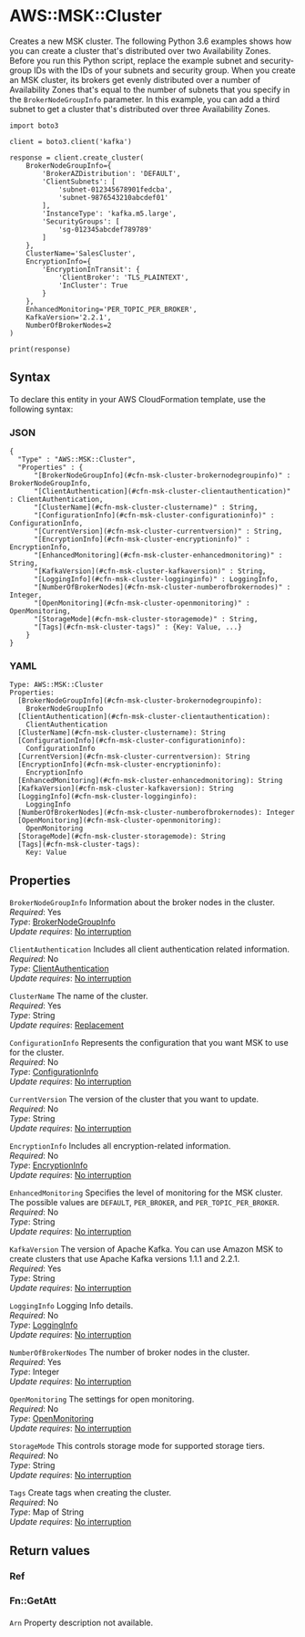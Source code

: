 # AWS::MSK::Cluster<a name="aws-resource-msk-cluster"></a>

Creates a new MSK cluster\. The following Python 3\.6 examples shows how you can create a cluster that's distributed over two Availability Zones\. Before you run this Python script, replace the example subnet and security\-group IDs with the IDs of your subnets and security group\. When you create an MSK cluster, its brokers get evenly distributed over a number of Availability Zones that's equal to the number of subnets that you specify in the `BrokerNodeGroupInfo` parameter\. In this example, you can add a third subnet to get a cluster that's distributed over three Availability Zones\.

```
import boto3

client = boto3.client('kafka')

response = client.create_cluster(
    BrokerNodeGroupInfo={
        'BrokerAZDistribution': 'DEFAULT',
        'ClientSubnets': [
            'subnet-012345678901fedcba',
            'subnet-9876543210abcdef01'
        ],
        'InstanceType': 'kafka.m5.large',
        'SecurityGroups': [
            'sg-012345abcdef789789'
        ]
    },
    ClusterName='SalesCluster',
    EncryptionInfo={
        'EncryptionInTransit': {
            'ClientBroker': 'TLS_PLAINTEXT',
            'InCluster': True
        }
    },
    EnhancedMonitoring='PER_TOPIC_PER_BROKER',
    KafkaVersion='2.2.1',
    NumberOfBrokerNodes=2
)

print(response)
```

## Syntax<a name="aws-resource-msk-cluster-syntax"></a>

To declare this entity in your AWS CloudFormation template, use the following syntax:

### JSON<a name="aws-resource-msk-cluster-syntax.json"></a>

```
{
  "Type" : "AWS::MSK::Cluster",
  "Properties" : {
      "[BrokerNodeGroupInfo](#cfn-msk-cluster-brokernodegroupinfo)" : BrokerNodeGroupInfo,
      "[ClientAuthentication](#cfn-msk-cluster-clientauthentication)" : ClientAuthentication,
      "[ClusterName](#cfn-msk-cluster-clustername)" : String,
      "[ConfigurationInfo](#cfn-msk-cluster-configurationinfo)" : ConfigurationInfo,
      "[CurrentVersion](#cfn-msk-cluster-currentversion)" : String,
      "[EncryptionInfo](#cfn-msk-cluster-encryptioninfo)" : EncryptionInfo,
      "[EnhancedMonitoring](#cfn-msk-cluster-enhancedmonitoring)" : String,
      "[KafkaVersion](#cfn-msk-cluster-kafkaversion)" : String,
      "[LoggingInfo](#cfn-msk-cluster-logginginfo)" : LoggingInfo,
      "[NumberOfBrokerNodes](#cfn-msk-cluster-numberofbrokernodes)" : Integer,
      "[OpenMonitoring](#cfn-msk-cluster-openmonitoring)" : OpenMonitoring,
      "[StorageMode](#cfn-msk-cluster-storagemode)" : String,
      "[Tags](#cfn-msk-cluster-tags)" : {Key: Value, ...}
    }
}
```

### YAML<a name="aws-resource-msk-cluster-syntax.yaml"></a>

```
Type: AWS::MSK::Cluster
Properties: 
  [BrokerNodeGroupInfo](#cfn-msk-cluster-brokernodegroupinfo): 
    BrokerNodeGroupInfo
  [ClientAuthentication](#cfn-msk-cluster-clientauthentication): 
    ClientAuthentication
  [ClusterName](#cfn-msk-cluster-clustername): String
  [ConfigurationInfo](#cfn-msk-cluster-configurationinfo): 
    ConfigurationInfo
  [CurrentVersion](#cfn-msk-cluster-currentversion): String
  [EncryptionInfo](#cfn-msk-cluster-encryptioninfo): 
    EncryptionInfo
  [EnhancedMonitoring](#cfn-msk-cluster-enhancedmonitoring): String
  [KafkaVersion](#cfn-msk-cluster-kafkaversion): String
  [LoggingInfo](#cfn-msk-cluster-logginginfo): 
    LoggingInfo
  [NumberOfBrokerNodes](#cfn-msk-cluster-numberofbrokernodes): Integer
  [OpenMonitoring](#cfn-msk-cluster-openmonitoring): 
    OpenMonitoring
  [StorageMode](#cfn-msk-cluster-storagemode): String
  [Tags](#cfn-msk-cluster-tags): 
    Key: Value
```

## Properties<a name="aws-resource-msk-cluster-properties"></a>

`BrokerNodeGroupInfo`  <a name="cfn-msk-cluster-brokernodegroupinfo"></a>
Information about the broker nodes in the cluster\.  
*Required*: Yes  
*Type*: [BrokerNodeGroupInfo](aws-properties-msk-cluster-brokernodegroupinfo.md)  
*Update requires*: [No interruption](https://docs.aws.amazon.com/AWSCloudFormation/latest/UserGuide/using-cfn-updating-stacks-update-behaviors.html#update-no-interrupt)

`ClientAuthentication`  <a name="cfn-msk-cluster-clientauthentication"></a>
Includes all client authentication related information\.  
*Required*: No  
*Type*: [ClientAuthentication](aws-properties-msk-cluster-clientauthentication.md)  
*Update requires*: [No interruption](https://docs.aws.amazon.com/AWSCloudFormation/latest/UserGuide/using-cfn-updating-stacks-update-behaviors.html#update-no-interrupt)

`ClusterName`  <a name="cfn-msk-cluster-clustername"></a>
The name of the cluster\.  
*Required*: Yes  
*Type*: String  
*Update requires*: [Replacement](https://docs.aws.amazon.com/AWSCloudFormation/latest/UserGuide/using-cfn-updating-stacks-update-behaviors.html#update-replacement)

`ConfigurationInfo`  <a name="cfn-msk-cluster-configurationinfo"></a>
Represents the configuration that you want MSK to use for the cluster\.  
*Required*: No  
*Type*: [ConfigurationInfo](aws-properties-msk-cluster-configurationinfo.md)  
*Update requires*: [No interruption](https://docs.aws.amazon.com/AWSCloudFormation/latest/UserGuide/using-cfn-updating-stacks-update-behaviors.html#update-no-interrupt)

`CurrentVersion`  <a name="cfn-msk-cluster-currentversion"></a>
The version of the cluster that you want to update\.  
*Required*: No  
*Type*: String  
*Update requires*: [No interruption](https://docs.aws.amazon.com/AWSCloudFormation/latest/UserGuide/using-cfn-updating-stacks-update-behaviors.html#update-no-interrupt)

`EncryptionInfo`  <a name="cfn-msk-cluster-encryptioninfo"></a>
Includes all encryption\-related information\.  
*Required*: No  
*Type*: [EncryptionInfo](aws-properties-msk-cluster-encryptioninfo.md)  
*Update requires*: [No interruption](https://docs.aws.amazon.com/AWSCloudFormation/latest/UserGuide/using-cfn-updating-stacks-update-behaviors.html#update-no-interrupt)

`EnhancedMonitoring`  <a name="cfn-msk-cluster-enhancedmonitoring"></a>
Specifies the level of monitoring for the MSK cluster\. The possible values are `DEFAULT`, `PER_BROKER`, and `PER_TOPIC_PER_BROKER`\.  
*Required*: No  
*Type*: String  
*Update requires*: [No interruption](https://docs.aws.amazon.com/AWSCloudFormation/latest/UserGuide/using-cfn-updating-stacks-update-behaviors.html#update-no-interrupt)

`KafkaVersion`  <a name="cfn-msk-cluster-kafkaversion"></a>
The version of Apache Kafka\. You can use Amazon MSK to create clusters that use Apache Kafka versions 1\.1\.1 and 2\.2\.1\.  
*Required*: Yes  
*Type*: String  
*Update requires*: [No interruption](https://docs.aws.amazon.com/AWSCloudFormation/latest/UserGuide/using-cfn-updating-stacks-update-behaviors.html#update-no-interrupt)

`LoggingInfo`  <a name="cfn-msk-cluster-logginginfo"></a>
Logging Info details\.  
*Required*: No  
*Type*: [LoggingInfo](aws-properties-msk-cluster-logginginfo.md)  
*Update requires*: [No interruption](https://docs.aws.amazon.com/AWSCloudFormation/latest/UserGuide/using-cfn-updating-stacks-update-behaviors.html#update-no-interrupt)

`NumberOfBrokerNodes`  <a name="cfn-msk-cluster-numberofbrokernodes"></a>
The number of broker nodes in the cluster\.  
*Required*: Yes  
*Type*: Integer  
*Update requires*: [No interruption](https://docs.aws.amazon.com/AWSCloudFormation/latest/UserGuide/using-cfn-updating-stacks-update-behaviors.html#update-no-interrupt)

`OpenMonitoring`  <a name="cfn-msk-cluster-openmonitoring"></a>
The settings for open monitoring\.  
*Required*: No  
*Type*: [OpenMonitoring](aws-properties-msk-cluster-openmonitoring.md)  
*Update requires*: [No interruption](https://docs.aws.amazon.com/AWSCloudFormation/latest/UserGuide/using-cfn-updating-stacks-update-behaviors.html#update-no-interrupt)

`StorageMode`  <a name="cfn-msk-cluster-storagemode"></a>
This controls storage mode for supported storage tiers\.  
*Required*: No  
*Type*: String  
*Update requires*: [No interruption](https://docs.aws.amazon.com/AWSCloudFormation/latest/UserGuide/using-cfn-updating-stacks-update-behaviors.html#update-no-interrupt)

`Tags`  <a name="cfn-msk-cluster-tags"></a>
Create tags when creating the cluster\.  
*Required*: No  
*Type*: Map of String  
*Update requires*: [No interruption](https://docs.aws.amazon.com/AWSCloudFormation/latest/UserGuide/using-cfn-updating-stacks-update-behaviors.html#update-no-interrupt)

## Return values<a name="aws-resource-msk-cluster-return-values"></a>

### Ref<a name="aws-resource-msk-cluster-return-values-ref"></a>

### Fn::GetAtt<a name="aws-resource-msk-cluster-return-values-fn--getatt"></a>

#### <a name="aws-resource-msk-cluster-return-values-fn--getatt-fn--getatt"></a>

`Arn`  <a name="Arn-fn::getatt"></a>
Property description not available\.